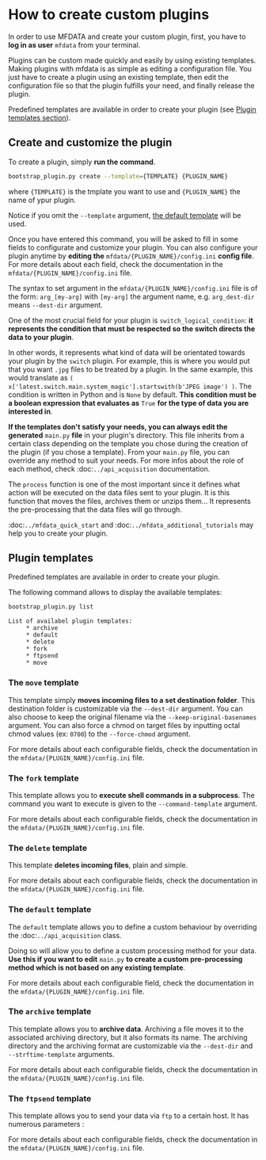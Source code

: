 
# How to create custom plugins
In order to use MFDATA and create your custom plugin, first, you have to **log in as user** `mfdata` from your terminal.

Plugins can be custom made quickly and easily by using existing templates. Making plugins with mfdata is as simple as editing a configuration file. You just have to create a plugin using an existing template, then edit the configuration file so that the plugin fulfills your need, and finally release the plugin. 

Predefined templates are available in order to create your plugin (see [Plugin templates section](#plugin-templates)).

## Create and customize the plugin
To create a plugin, simply **run the command**.
```bash
bootstrap_plugin.py create --template={TEMPLATE} {PLUGIN_NAME}
```
where `{TEMPLATE}` is the tmplate you want to use and `{PLUGIN_NAME}` the name of ypur plugin.

Notice if you omit the `--template` argument, [the default template](#the-default-templates) will be used.

Once you have entered this command, you will be asked to fill in some fields to configurate and customize your plugin. 
You can also configure your plugin anytime by **editing the** `mfdata/{PLUGIN_NAME}/config.ini` **config file**. For more details about each field, check the documentation in the `mfdata/{PLUGIN_NAME}/config.ini` file.

The syntax to set argument in the `mfdata/{PLUGIN_NAME}/config.ini` file is of the form: `arg_[my-arg]` with `[my-arg]` the argument name, e.g. `arg_dest-dir` means `--dest-dir` argument.

One of the most crucial field for your plugin is `switch_logical_condition`: **it represents the condition that must be respected so the switch directs the data to your plugin**.

In other words, it represents what kind of data will be orientated towards your plugin by the `switch` plugin. For example, this is where you would put that you want `.jpg` files to be treated by a plugin. In the same example, this would translate as `( x['latest.switch.main.system_magic'].startswith(b'JPEG image') )`. The condition is written in Python and is `None` by default. **This condition must be a boolean expression that evaluates as** `True` **for the type of data you are interested in**.


**If the templates don't satisfy your needs, you can always edit the generated** `main.py` **file** in your plugin's directory. This file inherits from a certain class depending on the template you chose during the creation of the plugin (if you chose a template). From your `main.py` file, you can override any method to suit your needs. For more infos about the role of each method, check :doc:`../api_acquisition` documentation.

The `process` function is one of the most important since it defines what action will be executed on the data files sent to your plugin. It is this function that moves the files, archives them or unzips them... It represents the pre-processing that the data files will go through.

:doc:`../mfdata_quick_start`  and :doc:`../mfdata_additional_tutorials` may help you to create your plugin.

## Plugin templates

Predefined templates are available in order to create your plugin.

The following command allows to display the available templates:
```bash
bootstrap_plugin.py list
```

```
List of availabel plugin templates:
     * archive
     * default
     * delete
     * fork
     * ftpsend
     * move
```



### The `move` template
This template simply **moves incoming files to a set destination folder**. This destination folder is customizable via the `--dest-dir` argument. You can also choose to keep the original filename via the `--keep-original-basenames` argument. You can also force a chmod on target files by inputting octal chmod values (ex: `0700`) to the `--force-chmod` argument.

For more details about each configurable fields, check the documentation in the `mfdata/{PLUGIN_NAME}/config.ini` file.

### The `fork` template
This template allows you to **execute shell commands in a subprocess**. The command you want to execute is given to the `--command-template` argument.

For more details about each configurable fields, check the documentation in the `mfdata/{PLUGIN_NAME}/config.ini` file.


### The `delete` template
This template **deletes incoming files**, plain and simple.

For more details about each configurable fields, check the documentation in the `mfdata/{PLUGIN_NAME}/config.ini` file.

### The `default` template
The `default` template allows you to define a custom behaviour by overriding the :doc:`../api_acquisition` class.

Doing so will allow you to define a custom processing method for your data. **Use this if you want to edit** `main.py` **to create a custom pre-processing method which is not based on any existing template**.

For more details about each configurable field, check the documentation in the `mfdata/{PLUGIN_NAME}/config.ini` file.

### The `archive` template
This template allows you to **archive data**. Archiving a file moves it to the associated archiving directory, but it also formats its name. The archiving directory and the archiving format are customizable via the  `--dest-dir` and `--strftime-template` arguments.

For more details about each configurable fields, check the documentation in the `mfdata/{PLUGIN_NAME}/config.ini` file.

### The `ftpsend` template
This template allows you to send your data via `ftp` to a certain host. It has numerous parameters :

For more details about each configurable fields, check the documentation in the `mfdata/{PLUGIN_NAME}/config.ini` file.


